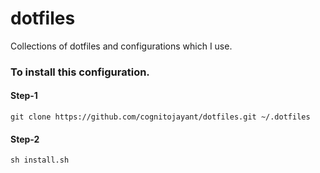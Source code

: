# dotfiles
Collections of dotfiles and configurations which I use.

### To install this configuration.

#### Step-1
```
git clone https://github.com/cognitojayant/dotfiles.git ~/.dotfiles

```
#### Step-2 

```
sh install.sh

```


